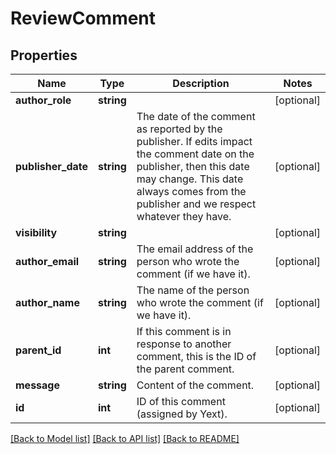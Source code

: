 # ReviewComment

## Properties
Name | Type | Description | Notes
------------ | ------------- | ------------- | -------------
**author_role** | **string** |  | [optional] 
**publisher_date** | **string** | The date of the comment as reported by the publisher.  If edits impact the comment date on the publisher, then this date may change.  This date always comes from the publisher and we respect whatever they have. | [optional] 
**visibility** | **string** |  | [optional] 
**author_email** | **string** | The email address of the person who wrote the comment (if we have it). | [optional] 
**author_name** | **string** | The name of the person who wrote the comment (if we have it). | [optional] 
**parent_id** | **int** | If this comment is in response to another comment, this is the ID of the parent comment. | [optional] 
**message** | **string** | Content of the comment. | [optional] 
**id** | **int** | ID of this comment (assigned by Yext). | [optional] 

[[Back to Model list]](../README.md#documentation-for-models) [[Back to API list]](../README.md#documentation-for-api-endpoints) [[Back to README]](../README.md)


